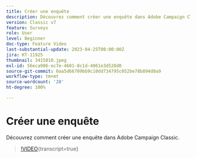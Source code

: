 ```yaml
---
title: Créer une enquête
description: Découvrez comment créer une enquête dans Adobe Campaign Classic.
version: Classic v7
feature: Surveys
role: User
level: Beginner
doc-type: Feature Video
last-substantial-update: 2023-04-25T00:00:00Z
jira: KT-11925
thumbnail: 3415810.jpeg
exl-id: 56eca906-ec7e-4601-8c1d-4061e3d528d0
source-git-commit: 0aa5d66709bb9c10dd734795c052be78b894d8a9
workflow-type: tm+mt
source-wordcount: '28'
ht-degree: 100%

---
```


# Créer une enquête

Découvrez comment créer une enquête dans Adobe Campaign Classic.

>[!VIDEO](https://video.tv.adobe.com/v/3415810/?learn=on){transcript=true}
